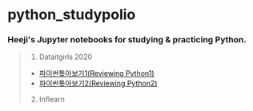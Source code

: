# python_studypolio
### Heeji's Jupyter notebooks for studying & practicing Python.

> 1. Dataitgirls 2020
>  - [파이썬톺아보기1(Reviewing Python1)](python_review_1.html)
>  - [파이썬톺아보기2(Reviewing Python2)](python_review_2.html) <br/>
>
> 2. Inflearn
>
